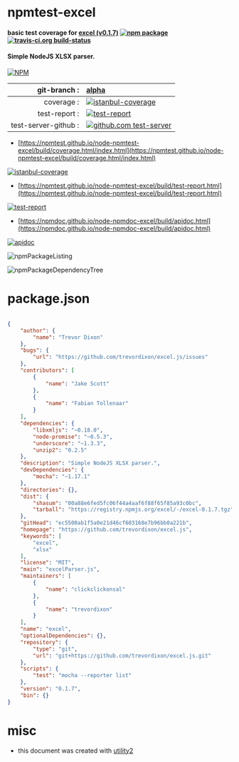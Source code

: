 # npmtest-excel

#### basic test coverage for  [excel (v0.1.7)](https://github.com/trevordixon/excel.js)  [![npm package](https://img.shields.io/npm/v/npmtest-excel.svg?style=flat-square)](https://www.npmjs.org/package/npmtest-excel) [![travis-ci.org build-status](https://api.travis-ci.org/npmtest/node-npmtest-excel.svg)](https://travis-ci.org/npmtest/node-npmtest-excel)

#### Simple NodeJS XLSX parser.

[![NPM](https://nodei.co/npm/excel.png?downloads=true&downloadRank=true&stars=true)](https://www.npmjs.com/package/excel)

| git-branch : | [alpha](https://github.com/npmtest/node-npmtest-excel/tree/alpha)|
|--:|:--|
| coverage : | [![istanbul-coverage](https://npmtest.github.io/node-npmtest-excel/build/coverage.badge.svg)](https://npmtest.github.io/node-npmtest-excel/build/coverage.html/index.html)|
| test-report : | [![test-report](https://npmtest.github.io/node-npmtest-excel/build/test-report.badge.svg)](https://npmtest.github.io/node-npmtest-excel/build/test-report.html)|
| test-server-github : | [![github.com test-server](https://npmtest.github.io/node-npmtest-excel/GitHub-Mark-32px.png)](https://npmtest.github.io/node-npmtest-excel/build/app/index.html) | | build-artifacts : | [![build-artifacts](https://npmtest.github.io/node-npmtest-excel/glyphicons_144_folder_open.png)](https://github.com/npmtest/node-npmtest-excel/tree/gh-pages/build)|

- [https://npmtest.github.io/node-npmtest-excel/build/coverage.html/index.html](https://npmtest.github.io/node-npmtest-excel/build/coverage.html/index.html)

[![istanbul-coverage](https://npmtest.github.io/node-npmtest-excel/build/screenCapture.buildCi.browser.%252Ftmp%252Fbuild%252Fcoverage.lib.html.png)](https://npmtest.github.io/node-npmtest-excel/build/coverage.html/index.html)

- [https://npmtest.github.io/node-npmtest-excel/build/test-report.html](https://npmtest.github.io/node-npmtest-excel/build/test-report.html)

[![test-report](https://npmtest.github.io/node-npmtest-excel/build/screenCapture.buildCi.browser.%252Ftmp%252Fbuild%252Ftest-report.html.png)](https://npmtest.github.io/node-npmtest-excel/build/test-report.html)

- [https://npmdoc.github.io/node-npmdoc-excel/build/apidoc.html](https://npmdoc.github.io/node-npmdoc-excel/build/apidoc.html)

[![apidoc](https://npmdoc.github.io/node-npmdoc-excel/build/screenCapture.buildCi.browser.%252Ftmp%252Fbuild%252Fapidoc.html.png)](https://npmdoc.github.io/node-npmdoc-excel/build/apidoc.html)

![npmPackageListing](https://npmtest.github.io/node-npmtest-excel/build/screenCapture.npmPackageListing.svg)

![npmPackageDependencyTree](https://npmtest.github.io/node-npmtest-excel/build/screenCapture.npmPackageDependencyTree.svg)



# package.json

```json

{
    "author": {
        "name": "Trevor Dixon"
    },
    "bugs": {
        "url": "https://github.com/trevordixon/excel.js/issues"
    },
    "contributors": [
        {
            "name": "Jake Scott"
        },
        {
            "name": "Fabian Tollenaar"
        }
    ],
    "dependencies": {
        "libxmljs": "~0.18.0",
        "node-promise": "~0.5.3",
        "underscore": "~1.3.3",
        "unzip2": "0.2.5"
    },
    "description": "Simple NodeJS XLSX parser.",
    "devDependencies": {
        "mocha": "~1.17.1"
    },
    "directories": {},
    "dist": {
        "shasum": "00a88e6fed5fc06f44a4aaf6f88f65f85a93c0bc",
        "tarball": "https://registry.npmjs.org/excel/-/excel-0.1.7.tgz"
    },
    "gitHead": "ec5500ab1f5a0e21d46cf603168e7b96bb0a221b",
    "homepage": "https://github.com/trevordixon/excel.js",
    "keywords": [
        "excel",
        "xlsx"
    ],
    "license": "MIT",
    "main": "excelParser.js",
    "maintainers": [
        {
            "name": "clickclickonsal"
        },
        {
            "name": "trevordixon"
        }
    ],
    "name": "excel",
    "optionalDependencies": {},
    "repository": {
        "type": "git",
        "url": "git+https://github.com/trevordixon/excel.js.git"
    },
    "scripts": {
        "test": "mocha --reporter list"
    },
    "version": "0.1.7",
    "bin": {}
}
```



# misc
- this document was created with [utility2](https://github.com/kaizhu256/node-utility2)
